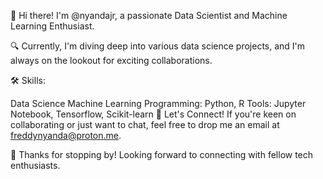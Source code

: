 👋 Hi there! I'm @nyandajr, a passionate Data Scientist and Machine Learning Enthusiast.

🔍 Currently, I'm diving deep into various data science projects, and I'm always on the lookout for exciting collaborations.

🛠 Skills:

Data Science
Machine Learning
Programming: Python, R
Tools: Jupyter Notebook, Tensorflow, Scikit-learn
📧 Let's Connect! If you're keen on collaborating or just want to chat, feel free to drop me an email at freddynyanda@proton.me.

🙏 Thanks for stopping by! Looking forward to connecting with fellow tech enthusiasts.

